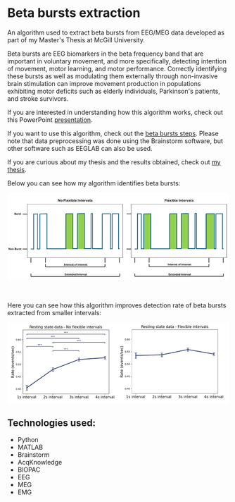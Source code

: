 # Beta bursts extraction
An algorithm used to extract beta bursts from EEG/MEG data developed as part of my Master's Thesis at McGill University.

Beta bursts are EEG biomarkers in the beta frequency band that are important in voluntary movement, and more specifically, detecting intention of movement, motor learning, and motor performance. Correctly identifying these bursts as well as modulating them externally through non-invasive brain stimulation can improve movement production in populations exhibiting motor deficits such as elderly individuals, Parkinson's patients, and stroke survivors.

If you are interested in understanding how this algorithm works, check out this PowerPoint [presentation](<./burst analysis/Beta burst analysis algorithm.pdf>).

If you want to use this algorithm, check out the [beta bursts steps](<./burst analysis/Beta bursts steps.pdf>). Please note that data preprocessing was done using the Brainstorm software, but other software such as EEGLAB can also be used.

If you are curious about my thesis and the results obtained, check out [my thesis](<./burst analysis/Thesis.pdf>).

Below you can see how my algorithm identifies beta bursts:

![Flexible_Intervals_Representation.png](./Flexible_Intervals_Representation.png)

<br />

Here you can see how this algorithm improves detection rate of beta bursts extracted from smaller intervals:

![Flexible_Intervals_Detection.png](./Flexible_Intervals_Detection.png)


## Technologies used:

* Python
* MATLAB
* Brainstorm
* AcqKnowledge
* BIOPAC
* EEG
* MEG
* EMG
